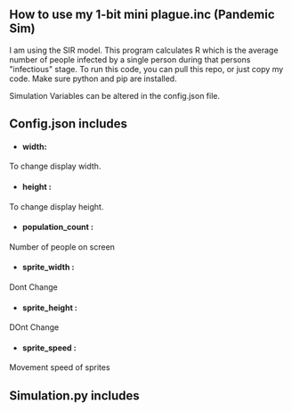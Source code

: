 ## How to use my 1-bit mini plague.inc (Pandemic Sim)

I am using the SIR model. This program calculates R which is the average number of people infected by a single person during that persons "infectious" stage.
To run this code, you can pull this repo, or just copy my code. Make sure python and pip are installed. 

Simulation Variables can be altered in the config.json file.

## Config.json includes
 * #### width:
 
 To change display width.
 
 * #### height : 
 
To change display height.

 * #### population_count :

Number of people on screen

 * #### sprite_width :  

Dont Change

 * #### sprite_height : 

DOnt Change

 * #### sprite_speed : 

Movement speed of sprites


## Simulation.py includes


